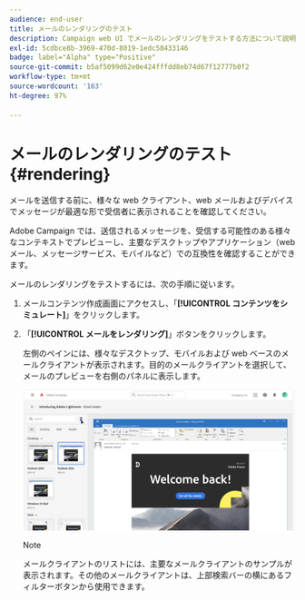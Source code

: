```yaml
---
audience: end-user
title: メールのレンダリングのテスト
description: Campaign web UI でメールのレンダリングをテストする方法について説明します
exl-id: 5cdbce8b-3969-470d-8019-1edc58433146
badge: label="Alpha" type="Positive"
source-git-commit: b5af5099d62e0e424fffdd8eb74d67f12777b0f2
workflow-type: tm+mt
source-wordcount: '163'
ht-degree: 97%

---
```



# メールのレンダリングのテスト {#rendering}


メールを送信する前に、様々な web クライアント、web メールおよびデバイスでメッセージが最適な形で受信者に表示されることを確認してください。

Adobe Campaign では、送信されるメッセージを、受信する可能性のある様々なコンテキストでプレビューし、主要なデスクトップやアプリケーション（web メール、メッセージサービス、モバイルなど）での互換性を確認することができます。

メールのレンダリングをテストするには、次の手順に従います。

1. メールコンテンツ作成画面にアクセスし、「**[!UICONTROL コンテンツをシミュレート]**」をクリックします。

1. 「**[!UICONTROL メールをレンダリング]**」ボタンをクリックします。

   左側のペインには、様々なデスクトップ、モバイルおよび web ベースのメールクライアントが表示されます。目的のメールクライアントを選択して、メールのプレビューを右側のパネルに表示します。

   ![](assets/render-context.png)

   >[!NOTE]
   >
   >メールクライアントのリストには、主要なメールクライアントのサンプルが表示されます。その他のメールクライアントは、上部検索バーの横にあるフィルターボタンから使用できます。
